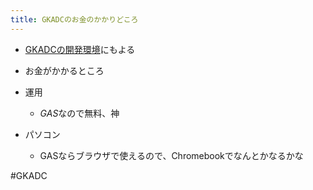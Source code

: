 ```yaml
---
title: GKADCのお金のかかりどころ
---
```


* [GKADCの開発環境](GKADC%E3%81%AE%E9%96%8B%E7%99%BA%E7%92%B0%E5%A2%83.md)にもよる

* お金がかかるところ

* 運用
  
  * *GAS*なので無料、神
* パソコン
  
  * GASならブラウザで使えるので、Chromebookでなんとかなるかな

\#GKADC

